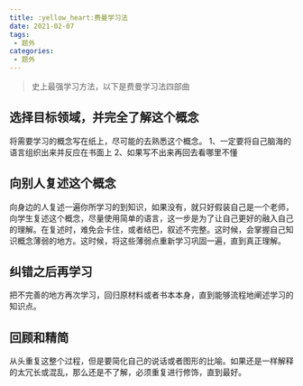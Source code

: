 ```yaml
---
title: :yellow_heart:费曼学习法
date: 2021-02-07
tags:
 - 题外
categories:
 - 题外
---
```

> 史上最强学习方法，以下是费曼学习法四部曲
## 选择目标领域，并完全了解这个概念
将需要学习的概念写在纸上，尽可能的去熟悉这个概念。
1、一定要将自己脑海的语言组织出来并反应在书面上
2、如果写不出来再回去看哪里不懂
## 向别人复述这个概念
向身边的人复述一遍你所学习的到知识，如果没有，就只好假装自己是一个老师，向学生复述这个概念，尽量使用简单的语言，这一步是为了让自己更好的融入自己的理解。在复述时，难免会卡住，或者结巴，叙述不完整。这时候，会掌握自己知识概念薄弱的地方。这时候，将这些薄弱点重新学习巩固一遍，直到真正理解。
## 纠错之后再学习
把不完善的地方再次学习，回归原材料或者书本本身，直到能够流程地阐述学习的知识点。
## 回顾和精简
从头重复这整个过程，但是要简化自己的说话或者图形的比喻。如果还是一样解释的太冗长或混乱，那么还是不了解，必须重复进行修饰，直到最好。

